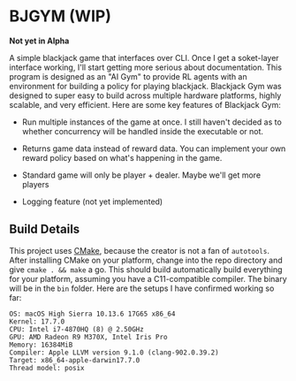 # BJGYM (WIP)

**Not yet in Alpha** 

A simple blackjack game that interfaces over CLI.
Once I get a soket-layer interface working, I'll start getting more serious about documentation. This program is designed as an "AI Gym" to provide RL agents with an environment for building a policy for playing blackjack. Blackjack Gym was designed to super easy to build across multiple hardware platforms, highly scalable, and very efficient. Here are some key features of Blackjack Gym:

- Run multiple instances of the game at once. I still haven't decided as to whether concurrency will be handled inside the executable or not.

- Returns game data instead of reward data. You can implement your own reward policy based on what's happening in the game.

- Standard game will only be player + dealer. Maybe we'll get more players 

- Logging feature (not yet implemented)

## Build Details

This project uses [CMake](https://cmake.org/), because the creator is not a fan of `autotools`.
After installing CMake on your platform, change into the repo directory and give `cmake . && make` a go.
This should build automatically build everything for your platform, assuming you have a C11-compatible compiler.
The binary will be in the `bin` folder. Here are the setups I have confirmed working so far:

```
OS: macOS High Sierra 10.13.6 17G65 x86_64
Kernel: 17.7.0
CPU: Intel i7-4870HQ (8) @ 2.50GHz
GPU: AMD Radeon R9 M370X, Intel Iris Pro
Memory: 16384MiB
Compiler: Apple LLVM version 9.1.0 (clang-902.0.39.2)
Target: x86_64-apple-darwin17.7.0
Thread model: posix
```
